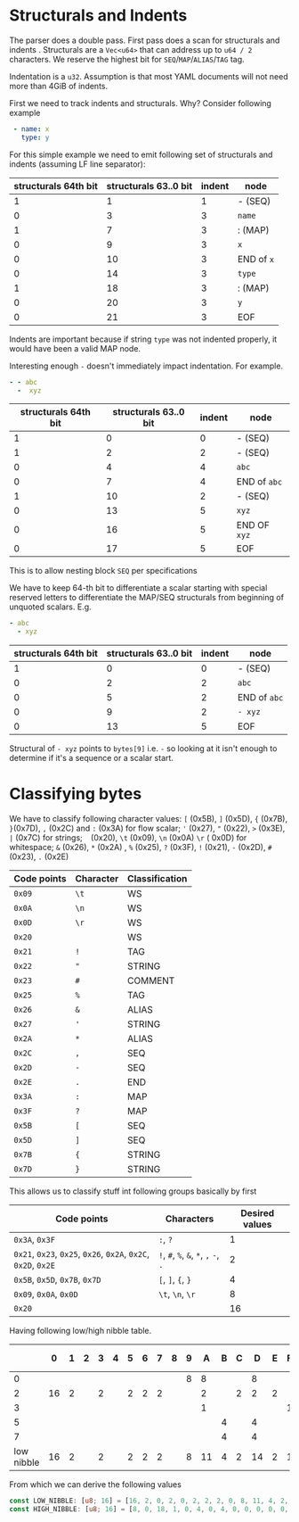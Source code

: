 # Structurals and Indents
The parser does a double pass. First pass does a scan for structurals and indents . Structurals are a `Vec<u64>` that can address up to `u64 / 2` characters. We reserve the highest bit for `SEQ`/`MAP`/`ALIAS`/`TAG` tag.

Indentation is a `u32`. Assumption is that most YAML documents will not need more than 4GiB of indents.

First we need to track indents and structurals. Why? Consider following example

```yaml
 - name: x
   type: y
```

For this simple example we need to emit following set of structurals and indents (assuming LF line separator):

| structurals 64th bit | structurals 63..0 bit | indent | node       |
|----------------------|-----------------------|--------|------------|
| 1                    | 1                     | 1      | - (SEQ)    |
| 0                    | 3                     | 3      | `name`     |
| 1                    | 7                     | 3      | : (MAP)    |
| 0                    | 9                     | 3      | `x`        |
| 0                    | 10                    | 3      | END of `x` |
| 0                    | 14                    | 3      | `type`     |
| 1                    | 18                    | 3      | : (MAP)    |
| 0                    | 20                    | 3      | `y`        |
| 0                    | 21                    | 3      | EOF        |

Indents are important because if string `type` was not indented properly, it would have been a valid MAP node.

Interesting enough `-` doesn't immediately impact indentation. For example.

```yaml
- - abc
  -  xyz 
```


| structurals 64th bit | structurals 63..0 bit | indent | node         |
|----------------------|-----------------------|--------|--------------|
| 1                    | 0                     | 0      | - (SEQ)      |
| 1                    | 2                     | 2      | - (SEQ)      |
| 0                    | 4                     | 4      | `abc`        |
| 0                    | 7                     | 4      | END of `abc` |
| 1                    | 10                    | 2      | - (SEQ)      |
| 0                    | 13                    | 5      | `xyz`        |
| 0                    | 16                    | 5      | END OF `xyz` |
| 0                    | 17                    | 5      | EOF          |

This is to allow nesting block `SEQ` per specifications

We have to keep 64-th bit to differentiate a scalar starting with special reserved letters to differentiate the MAP/SEQ structurals from beginning of unquoted scalars. E.g.

```yaml
- abc
  - xyz 
```

| structurals 64th bit | structurals 63..0 bit | indent | node         |
|----------------------|-----------------------|--------|--------------|
| 1                    | 0                     | 0      | - (SEQ)      |
| 0                    | 2                     | 2      | `abc`        |
| 0                    | 5                     | 2      | END of `abc` |
| 0                    | 9                     | 2      | `- xyz`      |
| 0                    | 13                    | 5      | EOF          |

Structural of `- xyz` points to `bytes[9]` i.e. `-` so looking at it isn't enough to determine if it's a sequence or a scalar start.

# Classifying bytes

We have to classify following character values: `[` (0x5B), `]` (0x5D), `{` (0x7B), `}`(0x7D), `,` (0x2C) and `:` (0x3A)
for flow scalar; `'` (0x27), `"` (0x22), `>` (0x3E), `|` (0x7C) for strings; ` ` (0x20), `\t` (0x09), `\n` (0x0A) `\r` (
0x0D) for
whitespace; `&` (0x26), `*` (0x2A) , `%` (0x25), `?` (0x3F), `!` (0x21), `-` (0x2D), `#` (0x23), `.` (0x2E)

| Code points | Character | Classification |
|-------------|-----------|----------------|
| `0x09`      | `\t`      | WS             |
| `0x0A`      | `\n`      | WS             |
| `0x0D`      | `\r`      | WS             |
| `0x20`      | ` `       | WS             |
| `0x21`      | `!`       | TAG            |
| `0x22`      | `"`       | STRING         |
| `0x23`      | `#`       | COMMENT        |
| `0x25`      | `%`       | TAG            |
| `0x26`      | `&`       | ALIAS          |
| `0x27`      | `'`       | STRING         |
| `0x2A`      | `*`       | ALIAS          |
| `0x2C`      | `,`       | SEQ            |
| `0x2D`      | `-`       | SEQ            |
| `0x2E`      | `.`       | END            |
| `0x3A`      | `:`       | MAP            |
| `0x3F`      | `?`       | MAP            |
| `0x5B`      | `[`       | SEQ            |
| `0x5D`      | `]`       | SEQ            |
| `0x7B`      | `{`       | STRING         |
| `0x7D`      | `}`       | STRING         |

This allows us to classify stuff int following groups basically by first

| Code points                                                    | Characters                             | Desired values |
|----------------------------------------------------------------|----------------------------------------|----------------|
| `0x3A`, `0x3F`                                                 | `:`,  `?`                              | 1              |
| `0x21`, `0x23`, `0x25`, `0x26`, `0x2A`, `0x2C`, `0x2D`, `0x2E` | `!`, `#`, `%`, `&`,  `*`, `,` `-`, `.` | 2              |
| `0x5B`, `0x5D`, `0x7B`, `0x7D`                                 | `[`, `]`, `{`, `}`                     | 4              |
| `0x09`, `0x0A`, `0x0D`                                         | `\t`, `\n`, `\r`                       | 8              |
| `0x20`                                                         | ` `                                    | 16             |

Having following low/high nibble table.

|            | 0  | 1 | 2 | 3 | 4 | 5 | 6 | 7 | 8 | 9 | A  | B | C | D  | E | F | high nibble |
|------------|----|---|---|---|---|---|---|---|---|---|----|---|---|----|---|---|-------------|
| 0          |    |   |   |   |   |   |   |   |   | 8 | 8  |   |   | 8  |   |   | 8           |
| 2          | 16 | 2 |   | 2 |   | 2 | 2 | 2 |   |   | 2  |   | 2 | 2  | 2 |   | 18          |
| 3          |    |   |   |   |   |   |   |   |   |   | 1  |   |   |    |   | 1 | 1           |
| 5          |    |   |   |   |   |   |   |   |   |   |    | 4 |   | 4  |   |   | 4           |
| 7          |    |   |   |   |   |   |   |   |   |   |    | 4 |   | 4  |   |   | 4           |
| low nibble | 16 | 2 |   | 2 |   | 2 | 2 | 2 |   | 8 | 11 | 4 | 2 | 14 | 2 | 1 | x           |

From which we can derive the following values

```rust
const LOW_NIBBLE: [u8; 16] = [16, 2, 0, 2, 0, 2, 2, 2, 0, 8, 11, 4, 2, 14, 2, 1];
const HIGH_NIBBLE: [u8; 16] = [8, 0, 18, 1, 0, 4, 0, 4, 0, 0, 0, 0, 0, 0, 0, 0];
```